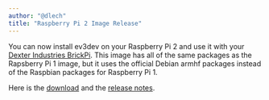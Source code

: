 ```yaml
---
author: "@dlech"
title: "Raspberry Pi 2 Image Release"
---
```


You can now install ev3dev on your Raspberry Pi 2 and use it with your [Dexter
Industries BrickPi]. This image has all of the same packages as the Rapsberry
Pi 1 image, but it uses the official Debian armhf packages instead of the
Raspbian packages for Raspberry Pi 1.

Here is the [download] and the [release notes].

[Dexter Industries BrickPi]: https://www.dexterindustries.com/BrickPi/
[download]: https://github.com/ev3dev/ev3dev/releases/tag/rpi2-ev3dev-jessie-2015-05-19
[release notes]: https://github.com/ev3dev/ev3dev/blob/ev3dev-jessie/release-notes/rpi2-ev3dev-jessie-2015-05-19.img-release-notes.md
